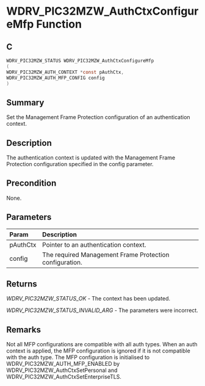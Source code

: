 # WDRV_PIC32MZW_AuthCtxConfigureMfp Function

## C

```c
WDRV_PIC32MZW_STATUS WDRV_PIC32MZW_AuthCtxConfigureMfp
(
WDRV_PIC32MZW_AUTH_CONTEXT *const pAuthCtx,
WDRV_PIC32MZW_AUTH_MFP_CONFIG config
)
```

## Summary

Set the Management Frame Protection configuration of an authentication context.  

## Description

The authentication context is updated with the Management Frame Protection
configuration specified in the config parameter.

## Precondition

None.  

## Parameters

| Param | Description |
|:----- |:----------- |
| pAuthCtx | Pointer to an authentication context. |
| config | The required Management Frame Protection configuration.  

## Returns

*WDRV_PIC32MZW_STATUS_OK* - The context has been updated.

*WDRV_PIC32MZW_STATUS_INVALID_ARG* - The parameters were incorrect.
 

## Remarks

Not all MFP configurations are compatible with all auth types. When an auth context is applied, the MFP configuration is ignored if it is not compatible with the auth type. The MFP configuration is initialised to WDRV_PIC32MZW_AUTH_MFP_ENABLED by WDRV_PIC32MZW_AuthCtxSetPersonal and WDRV_PIC32MZW_AuthCtxSetEnterpriseTLS. 
